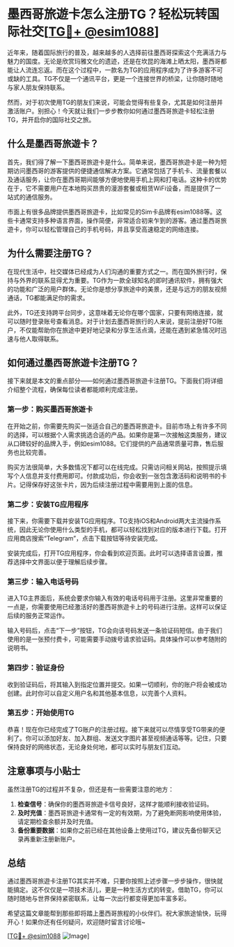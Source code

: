 # 墨西哥旅遊卡怎么注册TG？轻松玩转国际社交[[TG💪+ @esim1088](https://t.me/s/esim1088)]

近年来，随着国际旅行的普及，越来越多的人选择前往墨西哥探索这个充满活力与魅力的国度。无论是欣赏玛雅文化的遗迹，还是在坎昆的海滩上晒太阳，墨西哥都能让人流连忘返。而在这个过程中，一款名为TG的应用程序成为了许多游客不可或缺的工具。TG不仅是一个通讯平台，更是一个连接世界的桥梁，让你随时随地与家人朋友保持联系。

然而，对于初次使用TG的朋友们来说，可能会觉得有些复杂，尤其是如何注册并激活账户。别担心！今天就让我们一步步教你如何通过墨西哥旅遊卡轻松注册TG，并开启你的国际社交之旅。

## 什么是墨西哥旅遊卡？

首先，我们得了解一下墨西哥旅遊卡是什么。简单来说，墨西哥旅遊卡是一种为短期访问墨西哥的游客提供的便捷通信解决方案。它通常包括了手机卡、流量套餐以及通话服务，让你在墨西哥期间能够方便地使用手机上网和打电话。这种卡的优势在于，它不需要用户在本地购买昂贵的漫游套餐或租赁WiFi设备，而是提供了一站式的通信服务。

市面上有很多品牌提供墨西哥旅遊卡，比如常见的Sim卡品牌有esim1088等。这些卡通常支持多种语言界面，操作简便，非常适合初来乍到的游客。通过墨西哥旅遊卡，你可以轻松管理自己的手机号码，并且享受高速稳定的网络连接。

## 为什么需要注册TG？

在现代生活中，社交媒体已经成为人们沟通的重要方式之一。而在国外旅行时，保持与外界的联系显得尤为重要。TG作为一款全球知名的即时通讯软件，拥有强大的功能和广泛的用户群体。无论你是想分享旅途中的美景，还是与远方的朋友视频通话，TG都能满足你的需求。

此外，TG还支持跨平台同步，这意味着无论你在哪个国家，只要有网络连接，就可以随时登录账号查看消息。对于计划去墨西哥旅行的人来说，提前注册好TG账户，不仅能帮助你在旅途中更好地记录和分享生活点滴，还能在遇到紧急情况时迅速与他人取得联系。

## 如何通过墨西哥旅遊卡注册TG？

接下来就是本文的重点部分——如何通过墨西哥旅遊卡注册TG。下面我们将详细介绍整个流程，确保每位读者都能顺利完成注册。

### 第一步：购买墨西哥旅遊卡

在开始之前，你需要先购买一张适合自己的墨西哥旅遊卡。目前市场上有许多不同的选择，可以根据个人需求挑选合适的产品。如果你是第一次接触这类服务，建议从口碑较好的品牌入手，例如esim1088。它们提供的产品通常质量可靠，售后服务也比较完善。

购买方法很简单，大多数情况下都可以在线完成。只需访问相关网站，按照提示填写个人信息并支付费用即可。付款成功后，你会收到一张包含激活码和说明书的卡片。记得保存好这张卡片，因为后续注册过程中需要用到上面的信息。

### 第二步：安装TG应用程序

接下来，你需要下载并安装TG应用程序。TG支持iOS和Android两大主流操作系统，因此无论你使用什么类型的手机，都可以轻松找到对应的版本进行下载。打开应用商店搜索“Telegram”，点击下载按钮等待安装完成。

安装完成后，打开TG应用程序，你会看到欢迎页面。此时可以选择语言设置，推荐选择中文界面以便于理解后续步骤。

### 第三步：输入电话号码

进入TG主界面后，系统会要求你输入有效的电话号码用于注册。这里非常重要的一点是，你需要使用已经激活好的墨西哥旅遊卡上的号码进行注册。这样可以保证后续的服务正常运作。

输入号码后，点击“下一步”按钮，TG会向该号码发送一条验证码短信。由于我们使用的是一张预付费卡，可能需要手动拨号请求验证码。具体操作可以参考随附的说明书。

### 第四步：验证身份

收到验证码后，将其输入到指定位置并提交。如果一切顺利，你的账户将会被成功创建。此时你可以自定义用户名和其他基本信息，以完善个人资料。

### 第五步：开始使用TG

恭喜！现在你已经完成了TG账户的注册过程。接下来就可以尽情享受TG带来的便利了。你可以添加好友、加入群组、发送文字图片甚至视频通话等等。记住，只要保持良好的网络状态，无论身处何地，都可以实时与朋友们互动。

## 注意事项与小贴士

虽然注册TG的过程并不复杂，但还是有一些需要注意的地方：

1. **检查信号**：确保你的墨西哥旅遊卡信号良好，这样才能顺利接收验证码。
2. **及时充值**：墨西哥旅遊卡通常有一定的有效期，为了避免断网影响使用体验，请定期检查余额并及时充值。
3. **备份重要数据**：如果你之前已经在其他设备上使用过TG，建议先备份聊天记录再重新注册新账户。

## 总结

通过墨西哥旅遊卡注册TG其实并不难，只要你按照上述步骤一步步操作，很快就能搞定。这不仅仅是一项技术活儿，更是一种生活方式的转变。借助TG，你可以随时随地与世界保持紧密联系，让每一次出行都变得更加丰富多彩。

希望这篇文章能帮到那些即将踏上墨西哥旅程的小伙伴们。祝大家旅途愉快，玩得开心！如果你还有任何疑问，欢迎随时留言讨论哦~

[[TG💪+ @esim1088](https://t.me/s/esim1088) ![Image](https://i.postimg.cc/4NQfJmqS/Snipaste-2025-05-13-00-14-12.png)]